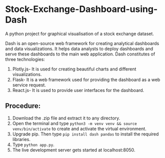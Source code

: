 # Stock-Exchange-Dashboard-using-Dash
A python project for graphical visualisation of a stock exchange dataset.

Dash is an open-source web framework for creating analytical dashboards and data visualizations. It helps data analysts to deploy dashboards and serve these dashboards to the main web application. Dash constitutes of three technologies:
1. Plotly.js- It is used for creating beautiful charts and different visualizations.
2. Flask-  It is a web framework used for providing the dashboard as a web service request.
3. React.js- It is used to provide user interfaces for the dashboard.

## Procedure:
1. Download the .zip file and extract it to any directory.
2. Open the terminal and type `python3 -m venv venv && source venv/bin/activate` to create and activate the virtual environment.
3. Upgrade pip. Then type `pip install dash pandas` to install the required libraries.
4. Type `python app.py`.
5. The live development server gets started at localhost:8050.
